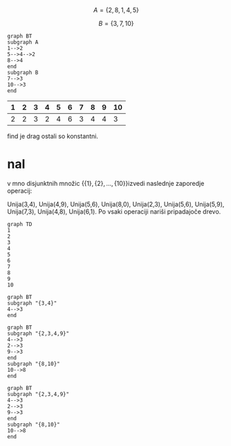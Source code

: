 

$$A=\{2,8,1,4,5\}$$

$$B=\{3,7,10\}$$

```mermaid
graph BT
subgraph A
1-->2
5-->4-->2
8-->4
end
subgraph B
7-->3
10-->3
end
```


| 1   | 2   | 3   | 4   | 5   | 6   | 7   | 8   | 9   | 10  |
| --- | --- | --- | --- | --- | --- | --- | --- | --- | --- |
| 2   | 2   | 3   | 2   | 4   | 6   | 3   | 4   | 4   | 3   |

find je drag ostali so konstantni.

# nal
v mno disjunktnih množic $\{\{1\},\{2\},...,\{10\}\}$izvedi naslednje zaporedje operacij:

Unija(3,4), Unija(4,9), Unija(5,6), Unija(8,0), Unija(2,3), Unija(5,6), Unija(5,9), Unija(7,3), Unija(4,8), Unija(6,1).
Po vsaki operaciji  nariši pripadajoče drevo.
```mermaid
graph TD
1
2
3
4
5
6
7
8
9
10
```
```mermaid
graph BT
subgraph "{3,4}"
4-->3
end
```

```mermaid
graph BT
subgraph "{2,3,4,9}"
4-->3
2-->3
9-->3
end
subgraph "{8,10}"
10-->8
end
```

```mermaid
graph BT
subgraph "{2,3,4,9}"
4-->3
2-->3
9-->3
end
subgraph "{8,10}"
10-->8
end
```